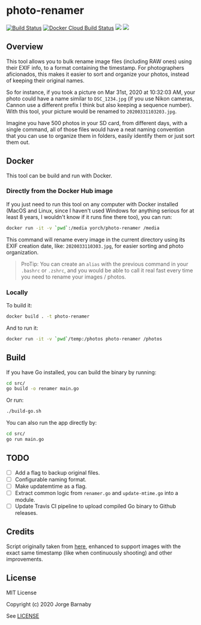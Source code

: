 # photo-renamer

[![Build Status](https://travis-ci.org/yorch/photo-renamer.svg?branch=master)](https://travis-ci.org/yorch/photo-renamer)
[![Docker Cloud Build Status](https://img.shields.io/docker/cloud/build/yorch/photo-renamer)](https://hub.docker.com/r/yorch/photo-renamer)
[![](https://images.microbadger.com/badges/image/yorch/photo-renamer.svg)](https://microbadger.com/images/yorch/photo-renamer)
[![](https://images.microbadger.com/badges/version/yorch/photo-renamer.svg)](https://microbadger.com/images/yorch/photo-renamer)

## Overview

This tool allows you to bulk rename image files (including RAW ones) using their EXIF info, to a format containing the timestamp. For photographers aficionados, this makes it easier to sort and organize your photos, instead of keeping their original names.

So for instance, if you took a picture on Mar 31st, 2020 at 10:32:03 AM, your photo could have a name similar to `DSC_1234.jpg` (if you use Nikon cameras, Cannon use a different prefix I think but also keeping a sequence number). With this tool, your picture would be renamed to `20200331103203.jpg`.

Imagine you have 500 photos in your SD card, from different days, with a single command, all of those files would have a neat naming convention that you can use to organize them in folders, easily identify them or just sort them out.

## Docker

This tool can be build and run with Docker.

### Directly from the Docker Hub image

If you just need to run this tool on any computer with Docker installed (MacOS and Linux, since I haven't used Windows for anything serious for at least 8 years, I wouldn't know if it runs fine there too), you can run:

```sh
docker run -it -v `pwd`:/media yorch/photo-renamer /media
```

This command will rename every image in the current directory using its EXIF creation date, like: `2020033110303.jpg`, for easier sorting and photo organization.

> ProTip: You can create an `alias` with the previous command in your `.bashrc` or `.zshrc`, and you would be able to call it real fast every time you need to rename your images / photos.

### Locally

To build it:

```sh
docker build . -t photo-renamer
```

And to run it:

```sh
docker run -it -v `pwd`/temp:/photos photo-renamer /photos
```

## Build

If you have Go installed, you can build the binary by running:

```sh
cd src/
go build -o renamer main.go
```

Or run:

```sh
./build-go.sh
```

You can also run the app directly by:

```sh
cd src/
go run main.go
```

## TODO

- [ ] Add a flag to backup original files.
- [ ] Configurable naming format.
- [ ] Make updatemtime as a flag.
- [ ] Extract common logic from `renamer.go` and `update-mtime.go` into a module.
- [ ] Update Travis CI pipeline to upload compiled Go binary to Github releases.

## Credits

Script originally taken from [here](https://gist.github.com/eko/6b0caaefeaf82f2aa202804743040292),
enhanced to support images with the exact same timestamp (like when continuously shooting) and other improvements.

## License

MIT License

Copyright (c) 2020 Jorge Barnaby

See [LICENSE](LICENSE)
